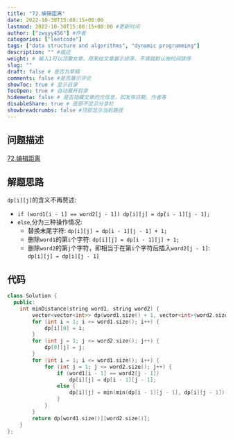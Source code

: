 ```yaml
---
title: "72.编辑距离"
date: 2022-10-30T15:08:15+08:00
lastmod: 2022-10-30T15:08:15+08:00 #更新时间
author: ["zwyyy456"] #作者
categories: ["leetcode"]
tags: ["data structure and algorithms", "dynamic programming"]
description: "" #描述
weight: # 输入1可以顶置文章，用来给文章展示排序，不填就默认按时间排序
slug: ""
draft: false # 是否为草稿
comments: false #是否展示评论
showToc: true # 显示目录
TocOpen: true # 自动展开目录
hidemeta: false # 是否隐藏文章的元信息，如发布日期、作者等
disableShare: true # 底部不显示分享栏
showbreadcrumbs: false #顶部显示当前路径
---
```

## 问题描述
[72.编辑距离](https://leetcode.cn/problems/edit-distance/)

## 解题思路
`dp[i][j]`的含义不再赘述:
- `if (word1[i - 1] == word2[j - 1]) dp[i][j] = dp[i - 1][j - 1];`
- `else`,分为三种操作情况:
    - 替换末尾字符: `dp[i][j] = dp[i - 1][j - 1] + 1;`
    - 删除`word1`的第`i`个字符: `dp[i][j] = dp[i - 1][j] + 1;`
    - 删除`word2`的第`j`个字符，即相当于在第`i`个字符后插入`word2[j - 1]`: `dp[i][j] = dp[i][j - 1]`    

## 代码
```cpp
class Solution {
  public:
    int minDistance(string word1, string word2) {
        vector<vector<int>> dp(word1.size() + 1, vector<int>(word2.size() + 1, 0));
        for (int i = 1; i <= word1.size(); i++) {
            dp[i][0] = i;
        }
        for (int j = 1; j <= word2.size(); j++) {
            dp[0][j] = j;
        }
        for (int i = 1; i <= word1.size(); i++) {
            for (int j = 1; j <= word2.size(); j++) {
                if (word1[i - 1] == word2[j - 1])
                    dp[i][j] = dp[i - 1][j - 1];
                else {
                    dp[i][j] = min(min(dp[i - 1][j - 1], dp[i][j - 1]), dp[i - 1][j]) + 1;
                }
            }
        }
        return dp[word1.size()][word2.size()];
    }
};
```

